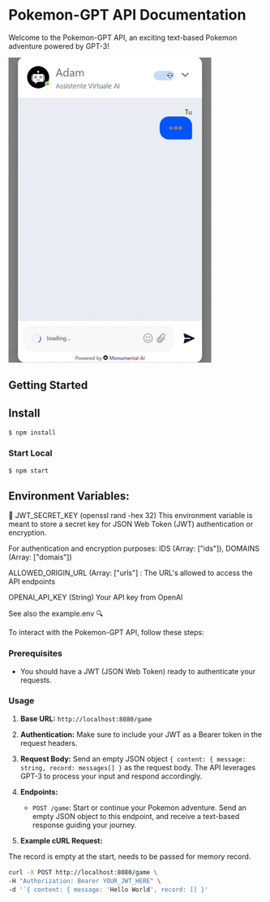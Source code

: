 # Pokemon-GPT API Documentation

Welcome to the Pokemon-GPT API, an exciting text-based Pokemon adventure powered by GPT-3! 

<img src="./github/images/pokemon-gpt.gif" alt="UI Image" height="600">

## Getting Started

## Install

```
$ npm install
```

### Start Local
```
$ npm start 
```
## Environment Variables:


🔐 JWT_SECRET_KEY (openssl rand -hex 32)
This environment variable is meant to store a secret key for JSON Web Token (JWT) authentication or encryption.

For authentication and encryption purposes: IDS (Array: ["ids"]), DOMAINS (Array: ["domais"])

ALLOWED_ORIGIN_URL (Array: ["urls"] : The URL's allowed to access the API endpoints

OPENAI_API_KEY (String) Your API key from OpenAI

See also the example.env 🔍

To interact with the Pokemon-GPT API, follow these steps:

### Prerequisites

- You should have a JWT (JSON Web Token) ready to authenticate your requests.

### Usage

1. **Base URL:** `http://localhost:8080/game`

2. **Authentication:** Make sure to include your JWT as a Bearer token in the request headers.

3. **Request Body:** Send an empty JSON object `{ content: { message: string, record: messages[] }` as the request body. The API leverages GPT-3 to process your input and respond accordingly.

4. **Endpoints:**

    - `POST /game`: Start or continue your Pokemon adventure. Send an empty JSON object to this endpoint, and receive a text-based response guiding your journey.

5. **Example cURL Request:**

The record is empty at the start, needs to be passed for  memory record.

```bash
curl -X POST http://localhost:8080/game \
-H "Authorization: Bearer YOUR_JWT_HERE" \
-d '`{ content: { message: 'Hello World', record: [] }'
